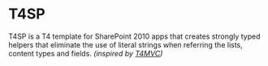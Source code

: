 T4SP
====

T4SP is a T4 template for SharePoint 2010 apps that creates strongly typed helpers that eliminate the use of literal strings when referring the lists, content types and fields. *(inspired by [T4MVC](http://t4mvc.codeplex.com/))*